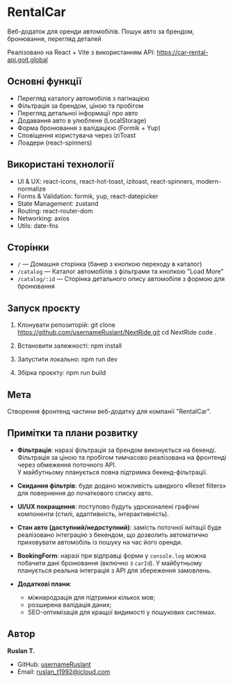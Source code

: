 # RentalCar

Веб-додаток для оренди автомобілів.
Пошук авто за брендом, бронювання, перегляд деталей

Реалізовано на React + Vite з використанням API: https://car-rental-api.goit.global

## Основні функції

- Перегляд каталогу автомобілів з пагінацією
- Фільтрація за брендом, ціною та пробігом
- Перегляд детальної інформації про авто
- Додавання авто в улюблене (LocalStorage)
- Форма бронювання з валідацією (Formik + Yup)
- Сповіщення користувача через iziToast
- Лоадери (react-spinners)

## Використані технології

- UI & UX: react-icons, react-hot-toast, izitoast, react-spinners, modern-normalize
- Forms & Validation: formik, yup, react-datepicker
- State Management: zustand
- Routing: react-router-dom
- Networking: axios
- Utils: date-fns

## Сторінки

- `/` — Домашня сторінка (банер з кнопкою переходу в каталог)
- `/catalog` — Каталог автомобілів з фільтрами та кнопкою "Load More"
- `/catalog/:id` — Сторінка детального опису автомобіля з формою для бронювання

## Запуск проєкту

1. Клонувати репозиторій:
   git clone https://github.com/usernameRuslant/NextRide.git
   cd NextRide
   code .

2. Встановити залежності:
   npm install

3. Запустити локально:
   npm run dev

4. Збірка проєкту:
   npm run build

## Мета

Створення фронтенд частини веб-додатку для компанії "RentalCar".

## Примітки та плани розвитку

- **Фільтрація**: наразі фільтрація за брендом виконується на бекенді.  
  Фільтрація за ціною та пробігом тимчасово реалізована на фронтенді через обмеження поточного API.  
  У майбутньому планується повна підтримка бекенд-фільтрації.

- **Скидання фільтрів**: буде додано можливість швидкого «Reset filters» для повернення до початкового списку авто.

- **UI/UX покращення**: поступово будуть удосконалені графічні компоненти (стилі, адаптивність, інтерактивність).

- **Стан авто (доступний/недоступний)**: замість поточної імітації буде реалізовано інтеграцію з бекендом, що дозволить автоматично приховувати автомобіль із пошуку на час його оренди.

- **BookingForm**: наразі при відправці форми у `console.log` можна побачити дані бронювання (включно з `carId`). У майбутньому планується реальна інтеграція з API для збереження замовлень.

- **Додаткові плани**:
  - міжнародзація для підтримки кількох мов;
  - розширена валідація даних;
  - SEO-оптимізація для кращої видимості у пошукових системах.

## Автор

**Ruslan T.**

- GitHub: [usernameRuslant](https://github.com/usernameRuslant)
- Email: ruslan_t1992@icloud.com
